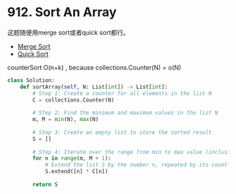 # 912. Sort An Array

这题随便用merge sort或者quick sort都行。
+ [Merge Sort](laicode-9-Merge-Sort.md)
+ [Quick Sort](laicode-10-Quick-Sort.md)

counterSort O(n+k)    ,  because collections.Counter(N) = o(N)

```python
class Solution:
    def sortArray(self, N: List[int]) -> List[int]:
        # Step 1: Create a counter for all elements in the list N
        C = collections.Counter(N)
        
        # Step 2: Find the minimum and maximum values in the list N
        m, M = min(N), max(N)
        
        # Step 3: Create an empty list to store the sorted result
        S = []
        
        # Step 4: Iterate over the range from min to max value (inclusive)
        for n in range(m, M + 1):
            # Extend the list S by the number n, repeated by its count in N
            S.extend([n] * C[n])
        
        return S
```

